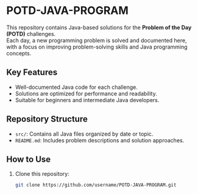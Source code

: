 # POTD-JAVA-PROGRAM

This repository contains Java-based solutions for the **Problem of the Day (POTD)** challenges.  
Each day, a new programming problem is solved and documented here, with a focus on improving problem-solving skills and Java programming concepts.

## Key Features
- Well-documented Java code for each challenge.
- Solutions are optimized for performance and readability.
- Suitable for beginners and intermediate Java developers.

## Repository Structure
- `src/`: Contains all Java files organized by date or topic.
- `README.md`: Includes problem descriptions and solution approaches.

## How to Use
1. Clone this repository:
   ```bash
   git clone https://github.com/username/POTD-JAVA-PROGRAM.git
